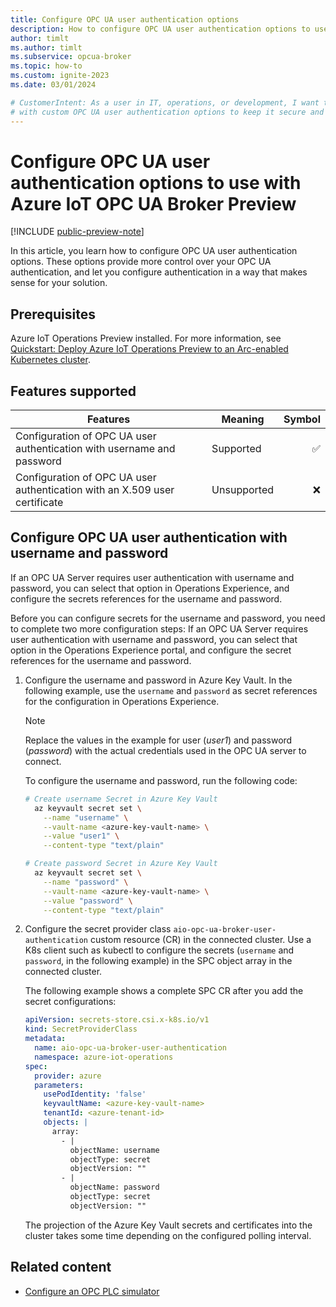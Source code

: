 ```yaml
---
title: Configure OPC UA user authentication options
description: How to configure OPC UA user authentication options to use with Azure IoT OPC UA Broker.
author: timlt
ms.author: timlt
ms.subservice: opcua-broker
ms.topic: how-to
ms.custom: ignite-2023
ms.date: 03/01/2024

# CustomerIntent: As a user in IT, operations, or development, I want to configure my OPC UA industrial edge environment
# with custom OPC UA user authentication options to keep it secure and work with my solution.
---
```


# Configure OPC UA user authentication options to use with Azure IoT OPC UA Broker Preview

[!INCLUDE [public-preview-note](../includes/public-preview-note.md)]

In this article, you learn how to configure OPC UA user authentication options. These options provide more control over your OPC UA authentication, and let you configure authentication in a way that makes sense for your solution.

## Prerequisites

Azure IoT Operations Preview installed. For more information, see [Quickstart: Deploy Azure IoT Operations Preview to an Arc-enabled Kubernetes cluster](../get-started/quickstart-deploy.md). 

## Features supported

| Features  | Meaning | Symbol |
|---------|---------|---------:|
| Configuration of OPC UA user authentication with username and password        | Supported   |   ✅     |
| Configuration of OPC UA user authentication with an X.509 user certificate	  | Unsupported |   ❌     |

## Configure OPC UA user authentication with username and password
If an OPC UA Server requires user authentication with username and password, you can select that option in Operations Experience, and configure the secrets references for the username and password.

Before you can configure secrets for the username and password, you need to complete two more configuration steps:
If an OPC UA Server requires user authentication with username and password, you can select that option in the Operations Experience portal, and configure the secret references for the username and password.

1. Configure the username and password in Azure Key Vault. In the following example, use the `username` and `password` as secret references for the configuration in Operations Experience.

    > [!NOTE]
    > Replace the values in the example for user (*user1*) and password (*password*) with the actual credentials used in the OPC UA server to connect.


    To configure the username and password, run the following code:

    ```bash
    # Create username Secret in Azure Key Vault
      az keyvault secret set \
        --name "username" \
        --vault-name <azure-key-vault-name> \
        --value "user1" \
        --content-type "text/plain"

    # Create password Secret in Azure Key Vault
      az keyvault secret set \
        --name "password" \
        --vault-name <azure-key-vault-name> \
        --value "password" \
        --content-type "text/plain"
    ```

1. Configure the secret provider class `aio-opc-ua-broker-user-authentication` custom resource (CR) in the connected cluster. Use a K8s client such as kubectl to configure the secrets (`username` and `password`, in the following example) in the SPC object array in the connected cluster.

    The following example shows a complete SPC CR after you add the secret configurations:
    
    ```yml
    apiVersion: secrets-store.csi.x-k8s.io/v1
    kind: SecretProviderClass
    metadata:
      name: aio-opc-ua-broker-user-authentication
      namespace: azure-iot-operations
    spec:
      provider: azure
      parameters:
        usePodIdentity: 'false'
        keyvaultName: <azure-key-vault-name>
        tenantId: <azure-tenant-id>
        objects: |
          array:
            - |
              objectName: username
              objectType: secret
              objectVersion: ""
            - |
              objectName: password
              objectType: secret
              objectVersion: ""
    ```
    
    The projection of the Azure Key Vault secrets and certificates into the cluster takes some time depending on the configured polling interval.

## Related content

- [Configure an OPC PLC simulator](howto-configure-opc-plc-simulator.md)
